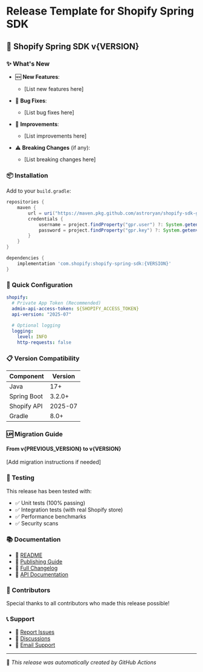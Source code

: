 # Release Template for Shopify Spring SDK

## 🚀 Shopify Spring SDK v{VERSION}

### ✨ What's New

- 🆕 **New Features**: 
  - [List new features here]
  
- 🐛 **Bug Fixes**:
  - [List bug fixes here]
  
- 🔧 **Improvements**:
  - [List improvements here]

- ⚠️ **Breaking Changes** (if any):
  - [List breaking changes here]

### 📦 Installation

Add to your `build.gradle`:

```gradle
repositories {
    maven {
        url = uri("https://maven.pkg.github.com/astroryan/shopify-sdk-graphql-java")
        credentials {
            username = project.findProperty("gpr.user") ?: System.getenv("GITHUB_ACTOR")
            password = project.findProperty("gpr.key") ?: System.getenv("GITHUB_TOKEN")
        }
    }
}

dependencies {
    implementation 'com.shopify:shopify-spring-sdk:{VERSION}'
}
```

### 🔧 Quick Configuration

```yaml
shopify:
  # Private App Token (Recommended)
  admin-api-access-token: ${SHOPIFY_ACCESS_TOKEN}
  api-version: "2025-07"
  
  # Optional logging
  logging:
    level: INFO
    http-requests: false
```

### 📋 Version Compatibility

| Component | Version |
|-----------|---------|
| Java | 17+ |
| Spring Boot | 3.2.0+ |
| Shopify API | 2025-07 |
| Gradle | 8.0+ |

### 🆙 Migration Guide

#### From v{PREVIOUS_VERSION} to v{VERSION}

[Add migration instructions if needed]

### 🧪 Testing

This release has been tested with:
- ✅ Unit tests (100% passing)
- ✅ Integration tests (with real Shopify store)
- ✅ Performance benchmarks
- ✅ Security scans

### 📚 Documentation

- 📖 [README](https://github.com/astroryan/shopify-sdk-graphql-java/blob/main/README.md)
- 📘 [Publishing Guide](https://github.com/astroryan/shopify-sdk-graphql-java/blob/main/PUBLISHING.md)
- 📝 [Full Changelog](https://github.com/astroryan/shopify-sdk-graphql-java/blob/main/CHANGELOG.md)
- 🔗 [API Documentation](https://shopify.dev/docs/api/admin-graphql)

### 🙏 Contributors

Special thanks to all contributors who made this release possible!

### 📞 Support

- 🐛 [Report Issues](https://github.com/astroryan/shopify-sdk-graphql-java/issues)
- 💬 [Discussions](https://github.com/astroryan/shopify-sdk-graphql-java/discussions)
- 📧 [Email Support](mailto:support@example.com)

---

🤖 *This release was automatically created by GitHub Actions*